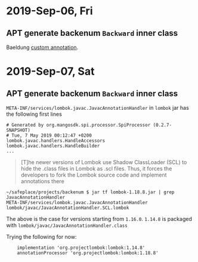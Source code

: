 # 2019-Sep-06, Fri

## APT generate backenum `Backward` inner class

Baeldung
[custom annotation](https://www.baeldung.com/lombok-custom-annotation).


# 2019-Sep-07, Sat

## APT generate backenum `Backward` inner class

`META-INF/services/lombok.javac.JavacAnnotationHandler`
in `lombok` jar has the following first lines

```
# Generated by org.mangosdk.spi.processor.SpiProcessor (0.2.7-SNAPSHOT)
# Tue, 7 May 2019 00:12:47 +0200
lombok.javac.handlers.HandleAccessors
lombok.javac.handlers.HandleBuilder
...
```

> [T]he newer versions of Lombok use Shadow ClassLoader (SCL) to hide the .class files in Lombok as .scl files. Thus, it forces the developers to fork the Lombok source code and implement annotations there


```
~/safeplace/projects/backenum $ jar tf lombok-1.18.8.jar | grep JavacAnnotationHandler
META-INF/services/lombok.javac.JavacAnnotationHandler
lombok/javac/JavacAnnotationHandler.SCL.lombok
```

The above is the case for versions starting from `1.16.0`.
`1.14.8` is packaged with `lombok/javac/JavacAnnotationHandler.class`

Trying the following for now:

```
    implementation 'org.projectlombok:lombok:1.14.8'
    annotationProcessor 'org.projectlombok:lombok:1.18.8'
```
